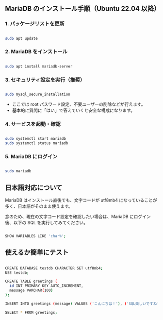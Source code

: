 ## MariaDB のインストール手順（Ubuntu 22.04 以降）

### 1. パッケージリストを更新

```bash

sudo apt update

```

### 2. MariaDB をインストール

```bash

sudo apt install mariadb-server

```

### 3. セキュリティ設定を実行（推奨）

```bash

sudo mysql_secure_installation

```

- ここでは root パスワード設定、不要ユーザーの削除などが行えます。
- 基本的に質問に「はい」で答えていくと安全な構成になります。

### 4. サービスを起動・確認

```bash

sudo systemctl start mariadb
sudo systemctl status mariadb

```

### 5. MariaDB にログイン

```bash

sudo mariadb

```

## 日本語対応について

MariaDB はインストール直後でも、文字コードが utf8mb4 になっていることが多く、日本語がそのまま使えます。

念のため、現在の文字コード設定を確認したい場合は、MariaDB にログイン後、以下の SQL を実行してみてください。

```bash

SHOW VARIABLES LIKE 'char%';

```

## 使えるか簡単にテスト

```bash

CREATE DATABASE testdb CHARACTER SET utf8mb4;
USE testdb;

CREATE TABLE greetings (
  id INT PRIMARY KEY AUTO_INCREMENT,
  message VARCHAR(100)
);

INSERT INTO greetings (message) VALUES ('こんにちは！'), ('SQL楽しいですね');

SELECT * FROM greetings;

```